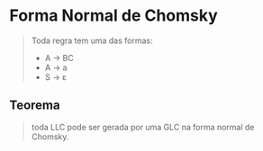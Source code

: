 # Forma Normal de Chomsky

> Toda regra tem uma das formas:
>
> - A → BC
> - A → a
> - S → ε

## Teorema

> toda LLC pode ser gerada por uma GLC na forma normal de Chomsky.
